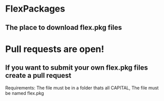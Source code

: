 # FlexPackages
## The place to download flex.pkg files 

# Pull requests are open!
## If you want to submit your own flex.pkg files create a pull request
Requirements: The file must be in a folder thats all CAPITAL, The file must be named flex.pkg



